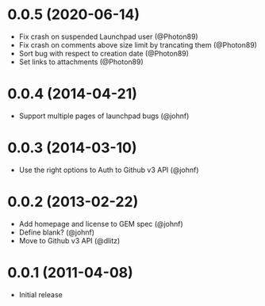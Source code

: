 # 0.0.5 (2020-06-14)

* Fix crash on suspended Launchpad user (@Photon89)
* Fix crash on comments above size limit by trancating them (@Photon89)
* Sort bug with respect to creation date (@Photon89)
* Set links to attachments (@Photon89)

# 0.0.4 (2014-04-21)

* Support multiple pages of launchpad bugs (@johnf)

# 0.0.3 (2014-03-10)

* Use the right options to Auth to Github v3 API (@johnf)

# 0.0.2 (2013-02-22)

* Add homepage and license to GEM spec (@johnf)
* Define blank? (@johnf)
* Move to Github v3 API (@dlitz)

# 0.0.1 (2011-04-08)

* Initial release
